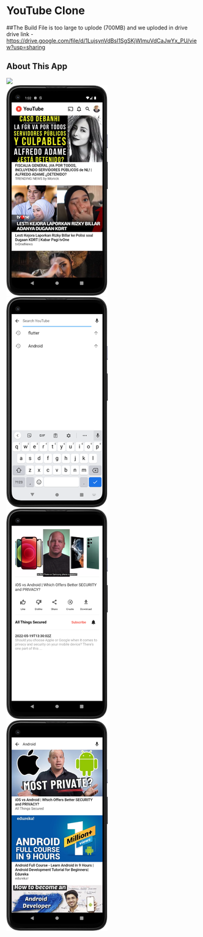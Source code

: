 # YouTube Clone
##The Build File is too large to uplode (700MB) and we uploded in drive 
drive link - https://drive.google.com/file/d/1LujsynVdBsI1SgSKjWImuVdCaJwYx_PU/view?usp=sharing
## About This App

<img src="https://github.com/RomitKatrodiya/Youtube_Clone/blob/master/images/YouTube_clone.GIF" style=" height:700px; " data-target="animated-image.originalImage"><br><img src="https://github.com/RomitKatrodiya/Youtube_Clone/blob/master/images/Screenshot_20221001_010248.png" style=" height:550px; " data-target="animated-image.originalImage">
<img src="https://github.com/RomitKatrodiya/Youtube_Clone/blob/master/images/Screenshot_20221001_010326.png" style=" height:550px; " data-target="animated-image.originalImage">
<img src="https://github.com/RomitKatrodiya/Youtube_Clone/blob/master/images/Screenshot_20221001_010357.png" style=" height:550px; " data-target="animated-image.originalImage">
<img src="https://github.com/RomitKatrodiya/Youtube_Clone/blob/master /images/Screenshot_20221001_010436.png" style=" height:550px; " data-target="animated-image.originalImage">
